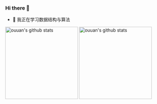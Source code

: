 ### Hi there 👋

- 🌱 我正在学习数据结构与算法



<img alt="ouuan's github stats" height='230' src="https://github-readme-stats.vercel.app/api?username=hjj5258&show_icons=true&include_all_commits=true">
<img alt="ouuan's github stats" height='230' src="https://github-readme-stats.vercel.app/api/top-langs/?username=hjj5258">

